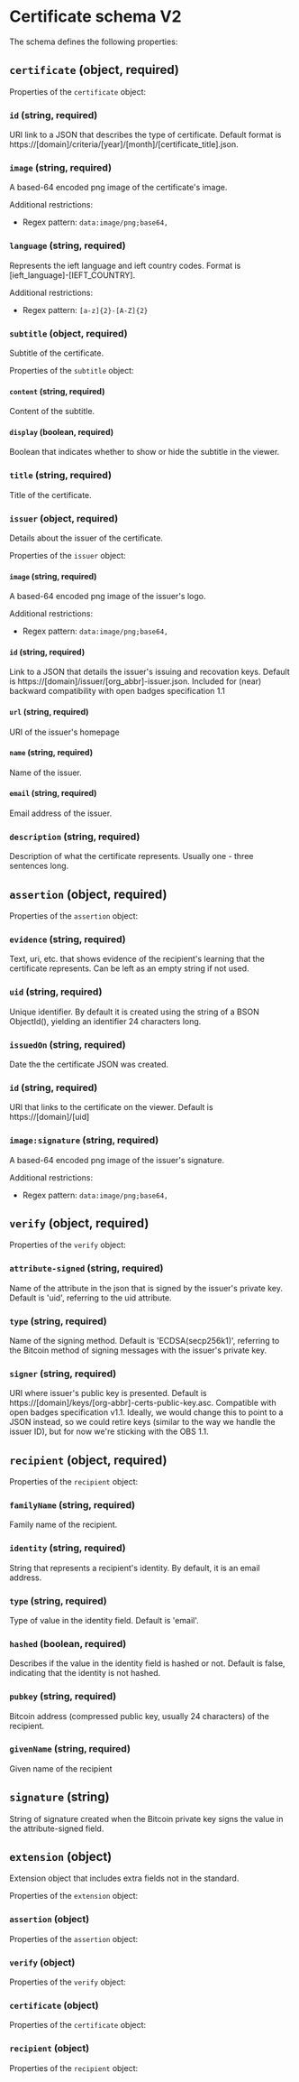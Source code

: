 # Certificate schema V2

The schema defines the following properties:

## `certificate` (object, required)

Properties of the `certificate` object:

### `id` (string, required)

URI link to a JSON that describes the type of certificate. Default format is https://[domain]/criteria/[year]/[month]/[certificate_title].json.

### `image` (string, required)

A based-64 encoded png image of the certificate's image.

Additional restrictions:

* Regex pattern: `data:image/png;base64,`

### `language` (string, required)

Represents the ieft language and ieft country codes. Format is [ieft_language]-[IEFT_COUNTRY].

Additional restrictions:

* Regex pattern: `[a-z]{2}-[A-Z]{2}`

### `subtitle` (object, required)

Subtitle of the certificate.

Properties of the `subtitle` object:

#### `content` (string, required)

Content of the subtitle.

#### `display` (boolean, required)

Boolean that indicates whether to show or hide the subtitle in the viewer.

### `title` (string, required)

Title of the certificate.

### `issuer` (object, required)

Details about the issuer of the certificate.

Properties of the `issuer` object:

#### `image` (string, required)

A based-64 encoded png image of the issuer's logo.

Additional restrictions:

* Regex pattern: `data:image/png;base64,`

#### `id` (string, required)

Link to a JSON that details the issuer's issuing and recovation keys. Default is https://[domain]/issuer/[org_abbr]-issuer.json. Included for (near) backward compatibility with open badges specification 1.1

#### `url` (string, required)

URI of the issuer's homepage

#### `name` (string, required)

Name of the issuer.

#### `email` (string, required)

Email address of the issuer.

### `description` (string, required)

Description of what the certificate represents. Usually one - three sentences long.

## `assertion` (object, required)

Properties of the `assertion` object:

### `evidence` (string, required)

Text, uri, etc. that shows evidence of the recipient's learning that the certificate represents. Can be left as an empty string if not used.

### `uid` (string, required)

Unique identifier. By default it is created using the string of a BSON ObjectId(), yielding an identifier 24 characters long.

### `issuedOn` (string, required)

Date the the certificate JSON was created.

### `id` (string, required)

URI that links to the certificate on the viewer. Default is https://[domain]/[uid]

### `image:signature` (string, required)

A based-64 encoded png image of the issuer's signature.

Additional restrictions:

* Regex pattern: `data:image/png;base64,`

## `verify` (object, required)

Properties of the `verify` object:

### `attribute-signed` (string, required)

Name of the attribute in the json that is signed by the issuer's private key. Default is 'uid', referring to the uid attribute.

### `type` (string, required)

Name of the signing method. Default is 'ECDSA(secp256k1)', referring to the Bitcoin method of signing messages with the issuer's private key.

### `signer` (string, required)

URI where issuer's public key is presented. Default is https://[domain]/keys/[org-abbr]-certs-public-key.asc. Compatible with open badges specification v1.1. Ideally, we would change this to point to a JSON instead, so we could retire keys (similar to the way we handle the issuer ID), but for now we're sticking with the OBS 1.1.

## `recipient` (object, required)

Properties of the `recipient` object:

### `familyName` (string, required)

Family name of the recipient.

### `identity` (string, required)

String that represents a recipient's identity. By default, it is an email address.

### `type` (string, required)

Type of value in the identity field. Default is 'email'.

### `hashed` (boolean, required)

Describes if the value in the identity field is hashed or not. Default is false, indicating that the identity is not hashed.

### `pubkey` (string, required)

Bitcoin address (compressed public key, usually 24 characters) of the recipient.

### `givenName` (string, required)

Given name of the recipient

## `signature` (string)

String of signature created when the Bitcoin private key signs the value in the attribute-signed field.

## `extension` (object)

Extension object that includes extra fields not in the standard.

Properties of the `extension` object:

### `assertion` (object)

Properties of the `assertion` object:

### `verify` (object)

Properties of the `verify` object:

### `certificate` (object)

Properties of the `certificate` object:

### `recipient` (object)

Properties of the `recipient` object: